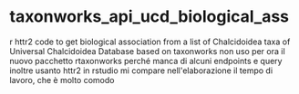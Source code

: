 # taxonworks_api_ucd_biological_ass
r httr2 code to get biological association from a list of Chalcidoidea taxa of Universal Chalcidoidea Database based on taxonworks
non uso per ora il nuovo pacchetto rtaxonworks perché manca di alcuni endpoints e query
inoltre usanto httr2 in rstudio mi compare nell'elaborazione il tempo di lavoro, che è molto comodo
